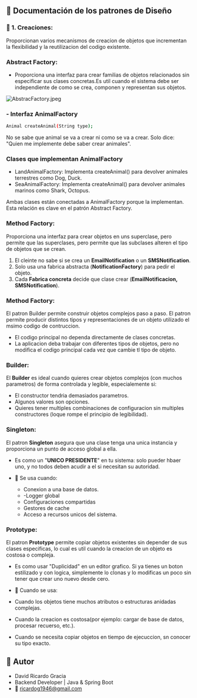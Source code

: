 
## 📘 Documentación de los patrones de Diseño

### 🚀 1. **Creaciones**: 
Proporcionan varios mecanismos de creacion de objetos que incrementan la flexibilidad y la reutilizacion del codigo existente.


 ### **Abstract Factory**:
- Proporciona una interfaz para crear familias de objetos relacionados sin especificar sus clases concretas.Es util cuando el sistema debe ser independiente de como se crea, componen y representan sus objetos.

![AbstracFactory.jpeg](..%2F..%2F..%2FDownloads%2FAbstracFactory.jpeg)

### - Interfaz AnimalFactory

```bash
Animal createAnimal(String type);
```
No se sabe que animal se va a crear ni como se va a crear. Solo dice: "Quien me implemente debe saber crear animales".

### Clases que implementan AnimalFactory

- LandAnimalFactory: Implementa createAnimal() para devolver animales terrestres como Dog, Duck.
- SeaAnimalFactory: Implementa createAnimal() para devolver animales marinos como Shark, Octopus.

Ambas clases están conectadas a AnimalFactory porque la implementan. Esta relación es clave en el patrón Abstract Factory.

### **Method Factory**:
Proporciona una interfaz para crear objetos en uns superclase, pero permite que las superclases, pero permite que las subclases alteren el tipo de objetos que se crean.

1. El cleinte no sabe si se crea un **EmailNotification** o un **SMSNotification**.
2. Solo usa una fabrica abstracta (**NotificationFactory**) para pedir el objeto.
3. Cada **Fabrica concreta** decide que clase crear (**EmailNotificacion, SMSNotification**).


### **Method Factory**:
El patron Builder permite construir objetos complejos paso a paso. El patron permite producir distintos tipos y representaciones de un objeto utilizado el msimo codigo de contruccion.

- El codigo principal no dependa directamente de clases concretas.
- La aplicacion deba trabajar con diferentes tipos de objetos, pero no modifica el codigo principal cada vez que cambie tl tipo de objeto.


### **Builder**:
El **Builder** es ideal cuando quieres crear objetos complejos (con muchos parametros) de forma controlada y legible, especialemente si: 
- El constructor tendria demasiados parametros.
- Algunos valores son opciones.
- Quieres tener multiples combinaciones de configuracion sin multiples constructores (loque rompe el principio de legibilidad).


### **Singleton**:
 El patron **Singleton** asegura que una clase tenga una unica instancia y proporciona un punto de acceso global a ella.
-  Es como un "**UNICO PRESIDENTE**" en tu sistema: solo pueder hbaer uno, y no todos deben acudir a el si necesitan su autoridad.

- 🧠 Se usa cuando:
  - Conexion a una base de datos.
  - -Logger global
  - Configuraciones compartidas
  - Gestores de cache
  - Acceso a recursos unicos del sistema. 

### **Prototype**:
El patron **Prototype** permite copiar objetos existentes sin depender de sus clases especificas, lo cual es util cuando la creacion de un objeto es costosa o compleja.

- Es como usar "Duplicidad" en un editor grafico. Si ya tienes un boton estilizado y con logica, simplemente lo clonas y lo modificas un poco sin tener que crear uno nuevo desde cero. 

- 🧠 Cuando se usa: 
-  Cuando los objetos tiene muchos atributos o estructuras anidadas complejas.
- Cuando la creacion es costosa(por ejemplo: cargar de base de datos, procesar recuerso, etc.).
- Cuando se necesita copiar objetos en tiempo de ejecuccion, sn conocer su tipo exacto. 


## 🧑 Autor
- David Ricardo Gracia
- Backend Developer | Java & Spring Boot
- 📧 ricardog1946@gmail.com
